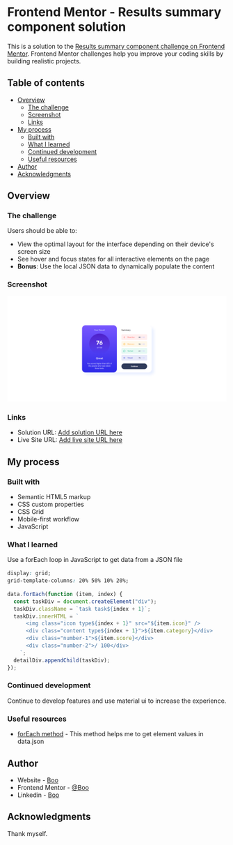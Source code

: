 # Frontend Mentor - Results summary component solution

This is a solution to the [Results summary component challenge on Frontend Mentor](https://www.frontendmentor.io/challenges/results-summary-component-CE_K6s0maV). Frontend Mentor challenges help you improve your coding skills by building realistic projects.

## Table of contents

- [Overview](#overview)
  - [The challenge](#the-challenge)
  - [Screenshot](#screenshot)
  - [Links](#links)
- [My process](#my-process)
  - [Built with](#built-with)
  - [What I learned](#what-i-learned)
  - [Continued development](#continued-development)
  - [Useful resources](#useful-resources)
- [Author](#author)
- [Acknowledgments](#acknowledgments)

## Overview

### The challenge

Users should be able to:

- View the optimal layout for the interface depending on their device's screen size
- See hover and focus states for all interactive elements on the page
- **Bonus**: Use the local JSON data to dynamically populate the content

### Screenshot

![](./assets/screenshot.jpg)

### Links

- Solution URL: [Add solution URL here](https://github.com/BooGu7/results-summary-component)
- Live Site URL: [Add live site URL here](https://boogu7.github.io/results-summary-component/)

## My process

### Built with

- Semantic HTML5 markup
- CSS custom properties
- CSS Grid
- Mobile-first workflow
- JavaScript

### What I learned

Use a forEach loop in JavaScript to get data from a JSON file

```css
display: grid;
grid-template-columns: 20% 50% 10% 20%;
```

```js
data.forEach(function (item, index) {
  const taskDiv = document.createElement("div");
  taskDiv.className = `task task${index + 1}`;
  taskDiv.innerHTML = `
      <img class="icon type${index + 1}" src="${item.icon}" />
      <div class="content type${index + 1}">${item.category}</div>
      <div class="number-1">${item.score}</div>
      <div class="number-2">/ 100</div>
    `;
  detailDiv.appendChild(taskDiv);
});
```

### Continued development

Continue to develop features and use material ui to increase the experience.

### Useful resources

- [forEach method](https://developer.mozilla.org/en-US/docs/Web/JavaScript/Reference/Global_Objects/Array/forEach) - This method helps me to get element values in data.json

## Author

- Website - [Boo](https://boo-portfolio-project.vercel.app/)
- Frontend Mentor - [@Boo](https://www.frontendmentor.io/profile/BooGu7)
- Linkedin - [Boo](https://www.linkedin.com/in/tr%E1%BB%8Dng-t%C3%B4n-th%E1%BA%A5t-b5028b265/)

## Acknowledgments

Thank myself.
